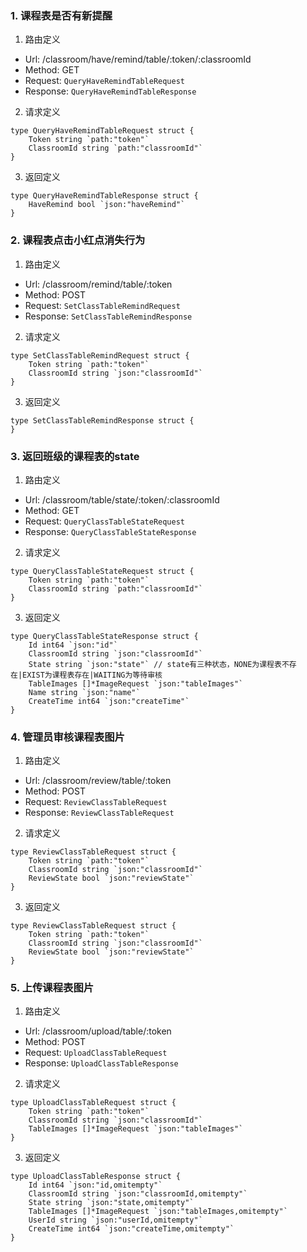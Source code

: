 
### 1. 课程表是否有新提醒

1. 路由定义

- Url: /classroom/have/remind/table/:token/:classroomId
- Method: GET
- Request: `QueryHaveRemindTableRequest`
- Response: `QueryHaveRemindTableResponse`

2. 请求定义


```golang
type QueryHaveRemindTableRequest struct {
	Token string `path:"token"`
	ClassroomId string `path:"classroomId"`
}
```


3. 返回定义


```golang
type QueryHaveRemindTableResponse struct {
	HaveRemind bool `json:"haveRemind"`
}
```
  


### 2. 课程表点击小红点消失行为

1. 路由定义

- Url: /classroom/remind/table/:token
- Method: POST
- Request: `SetClassTableRemindRequest`
- Response: `SetClassTableRemindResponse`

2. 请求定义


```golang
type SetClassTableRemindRequest struct {
	Token string `path:"token"`
	ClassroomId string `json:"classroomId"`
}
```


3. 返回定义


```golang
type SetClassTableRemindResponse struct {
}
```
  


### 3. 返回班级的课程表的state

1. 路由定义

- Url: /classroom/table/state/:token/:classroomId
- Method: GET
- Request: `QueryClassTableStateRequest`
- Response: `QueryClassTableStateResponse`

2. 请求定义


```golang
type QueryClassTableStateRequest struct {
	Token string `path:"token"`
	ClassroomId string `path:"classroomId"`
}
```


3. 返回定义


```golang
type QueryClassTableStateResponse struct {
	Id int64 `json:"id"`
	ClassroomId string `json:"classroomId"`
	State string `json:"state"` // state有三种状态，NONE为课程表不存在|EXIST为课程表存在|WAITING为等待审核
	TableImages []*ImageRequest `json:"tableImages"`
	Name string `json:"name"`
	CreateTime int64 `json:"createTime"`
}
```
  


### 4. 管理员审核课程表图片

1. 路由定义

- Url: /classroom/review/table/:token
- Method: POST
- Request: `ReviewClassTableRequest`
- Response: `ReviewClassTableRequest`

2. 请求定义


```golang
type ReviewClassTableRequest struct {
	Token string `path:"token"`
	ClassroomId string `json:"classroomId"`
	ReviewState bool `json:"reviewState"`
}
```


3. 返回定义


```golang
type ReviewClassTableRequest struct {
	Token string `path:"token"`
	ClassroomId string `json:"classroomId"`
	ReviewState bool `json:"reviewState"`
}
```
  


### 5. 上传课程表图片

1. 路由定义

- Url: /classroom/upload/table/:token
- Method: POST
- Request: `UploadClassTableRequest`
- Response: `UploadClassTableResponse`

2. 请求定义


```golang
type UploadClassTableRequest struct {
	Token string `path:"token"`
	ClassroomId string `json:"classroomId"`
	TableImages []*ImageRequest `json:"tableImages"`
}
```


3. 返回定义


```golang
type UploadClassTableResponse struct {
	Id int64 `json:"id,omitempty"`
	ClassroomId string `json:"classroomId,omitempty"`
	State string `json:"state,omitempty"`
	TableImages []*ImageRequest `json:"tableImages,omitempty"`
	UserId string `json:"userId,omitempty"`
	CreateTime int64 `json:"createTime,omitempty"`
}
```
  

